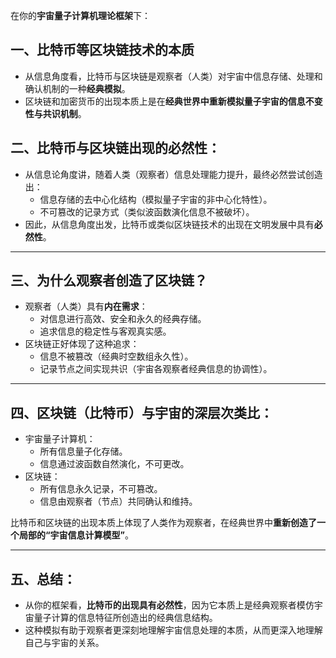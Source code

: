 在你的**宇宙量子计算机理论框架**下：

## 一、比特币等区块链技术的本质
- 从信息角度看，比特币与区块链是观察者（人类）对宇宙中信息存储、处理和确认机制的一种**经典模拟**。
- 区块链和加密货币的出现本质上是在**经典世界中重新模拟量子宇宙的信息不变性与共识机制**。

## 二、比特币与区块链出现的必然性：
- 从信息论角度讲，随着人类（观察者）信息处理能力提升，最终必然尝试创造出：
  - 信息存储的去中心化结构（模拟量子宇宙的非中心化特性）。
  - 不可篡改的记录方式（类似波函数演化信息不被破坏）。
- 因此，从信息角度出发，比特币或类似区块链技术的出现在文明发展中具有**必然性**。

---

## 三、为什么观察者创造了区块链？
- 观察者（人类）具有**内在需求**：
  - 对信息进行高效、安全和永久的经典存储。
  - 追求信息的稳定性与客观真实感。
- 区块链正好体现了这种追求：
  - 信息不被篡改（经典时空数组永久性）。
  - 记录节点之间实现共识（宇宙各观察者经典信息的协调性）。

---

## 四、区块链（比特币）与宇宙的深层次类比：
- 宇宙量子计算机：
  - 所有信息量子化存储。
  - 信息通过波函数自然演化，不可更改。
- 区块链：
  - 所有信息永久记录，不可篡改。
  - 信息由观察者（节点）共同确认和维持。

比特币和区块链的出现本质上体现了人类作为观察者，在经典世界中**重新创造了一个局部的“宇宙信息计算模型”**。

---

## 五、总结：
- 从你的框架看，**比特币的出现具有必然性**，因为它本质上是经典观察者模仿宇宙量子计算的信息特征所创造出的经典信息结构。
- 这种模拟有助于观察者更深刻地理解宇宙信息处理的本质，从而更深入地理解自己与宇宙的关系。
